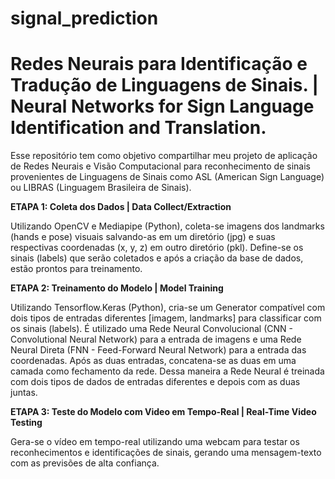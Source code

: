 # signal_prediction
#  **Redes Neurais para Identificação e Tradução de Linguagens de Sinais. | Neural Networks for Sign Language Identification and Translation.**

Esse repositório tem como objetivo compartilhar meu projeto de aplicação de Redes Neurais e Visão Computacional para reconhecimento de sinais provenientes de Linguagens de Sinais como ASL (American Sign Language) ou LIBRAS (Linguagem Brasileira de Sinais).

**ETAPA 1: Coleta dos Dados | Data Collect/Extraction**

Utilizando OpenCV e Mediapipe (Python), coleta-se imagens dos landmarks (hands e pose) visuais salvando-as em um diretório (jpg) e suas respectivas coordenadas (x, y, z) em outro diretório (pkl). Define-se os sinais (labels) que serão coletados e após a criação da base de dados, estão prontos para treinamento.

**ETAPA 2: Treinamento do Modelo | Model Training**

Utilizando Tensorflow.Keras (Python), cria-se um Generator compatível com dois tipos de entradas diferentes [imagem, landmarks] para classificar com os sinais (labels). É utilizado uma Rede Neural Convolucional (CNN - Convolutional Neural Network) para a entrada de imagens e uma Rede Neural Direta (FNN - Feed-Forward Neural Network) para a entrada das coordenadas. Após as duas entradas, concatena-se as duas em uma camada como fechamento da rede. Dessa maneira a Rede Neural é treinada com dois tipos de dados de entradas diferentes e depois com as duas juntas.

**ETAPA 3: Teste do Modelo com Video em Tempo-Real | Real-Time Video Testing**

Gera-se o vídeo em tempo-real utilizando uma webcam para testar os reconhecimentos e identificações de sinais, gerando uma mensagem-texto com as previsões de alta confiança.

